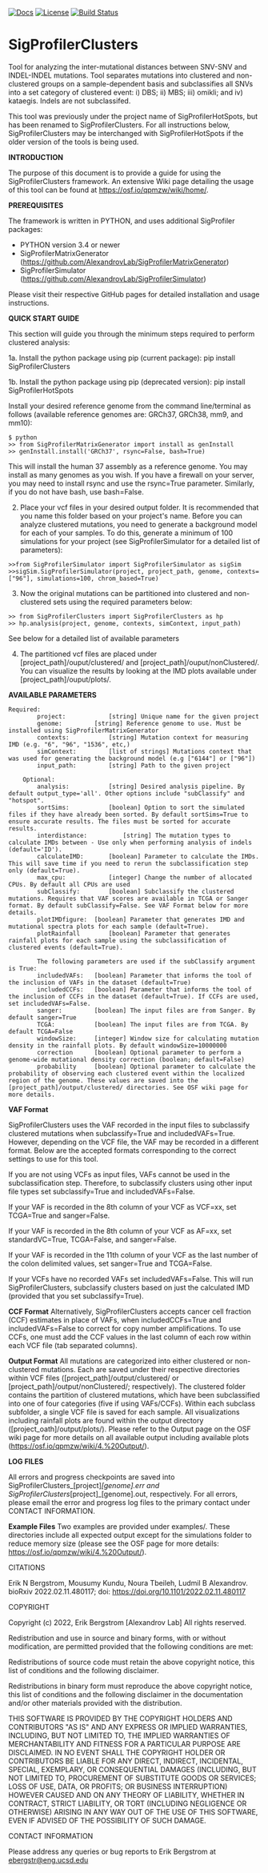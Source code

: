 [![Docs](https://img.shields.io/badge/docs-latest-blue.svg)](https://osf.io/qpmzw/wiki/home/) [![License](https://img.shields.io/badge/License-BSD\%202--Clause-orange.svg)](https://opensource.org/licenses/BSD-2-Clause) [![Build Status](https://app.travis-ci.com/AlexandrovLab/SigProfilerClusters.svg?token=Fyqun3zxxDr3YzDRaKKm&branch=master)](https://app.travis-ci.com/AlexandrovLab/SigProfilerClusters)


# SigProfilerClusters
Tool for analyzing the inter-mutational distances between SNV-SNV and INDEL-INDEL mutations. Tool separates mutations into clustered and non-clustered groups on a sample-dependent basis and subclassifies all SNVs into a set category of clustered event: i) DBS; ii) MBS; iii) omikli; and iv) kataegis. Indels are not subclassifed. 

This tool was previously under the project name of SigProfilerHotSpots, but has been renamed to SigProfilerClusters. For all instructions below, SigProfilerClusters may be interchanged with SigProfilerHotSpots if the older version of the tools is being used.

**INTRODUCTION**

The purpose of this document is to provide a guide for using the SigProfilerClusters framework. An extensive Wiki page detailing the usage of this tool can be found at https://osf.io/qpmzw/wiki/home/.


**PREREQUISITES**

The framework is written in PYTHON, and uses additional SigProfiler packages:

  * PYTHON          version 3.4 or newer
  * SigProfilerMatrixGenerator (https://github.com/AlexandrovLab/SigProfilerMatrixGenerator)
  * SigProfilerSimulator (https://github.com/AlexandrovLab/SigProfilerSimulator)

Please visit their respective GitHub pages for detailed installation and usage instructions.

**QUICK START GUIDE**

This section will guide you through the minimum steps required to perform clustered analysis:

1a. Install the python package using pip (current package):
                          pip install SigProfilerClusters

1b. Install the python package using pip (deprecated version):
                          pip install SigProfilerHotSpots
                          
                          
Install your desired reference genome from the command line/terminal as follows (available reference genomes are: GRCh37, GRCh38, mm9, and mm10):
```
$ python
>> from SigProfilerMatrixGenerator import install as genInstall
>> genInstall.install('GRCh37', rsync=False, bash=True)
```
This will install the human 37 assembly as a reference genome. You may install as many genomes as you wish. If you have a firewall on your server, you may need to install rsync and use the rsync=True parameter. Similarly, if you do not have bash, 
use bash=False.

2. Place your vcf files in your desired output folder. It is recommended that you name this folder based on your project's name. Before you can analyze clustered mutations, you need to generate a background model for each of your samples. To do this, generate a minimum of 100 simulations for your project (see SigProfilerSimulator for a detailed list of parameters):
```
>>from SigProfilerSimulator import SigProfilerSimulator as sigSim
>>sigSim.SigProfilerSimulator(project, project_path, genome, contexts=["96"], simulations=100, chrom_based=True)
```
3. Now the original mutations can be partitioned into clustered and non-clustered sets using the required parameters below:
```
>> from SigProfilerClusters import SigProfilerClusters as hp
>> hp.analysis(project, genome, contexts, simContext, input_path)
```
See below for a detailed list of available parameters

4. The partitioned vcf files are placed under [project_path]/ouput/clustered/ and  [project_path]/ouput/nonClustered/. You can visualize the results by looking at the IMD plots available under [project_path]/ouput/plots/.

**AVAILABLE PARAMETERS**

	Required:
            project:			[string] Unique name for the given project
            genome:			[string] Reference genome to use. Must be installed using SigProfilerMatrixGenerator
            contexts:			[string] Mutation context for measuring IMD (e.g. "6", "96", "1536", etc,)
            simContext: 		[list of strings] Mutations context that was used for generating the background model (e.g ["6144"] or ["96"])
            input_path:			[string] Path to the given project
    
    	Optional:
            analysis:	 		[string] Desired analysis pipeline. By default output_type='all'. Other options include "subClassify" and "hotspot". 
            sortSims:			[boolean] Option to sort the simulated files if they have already been sorted. By default sortSims=True to ensure accurate results. The files must be sorted for accurate results. 
            interdistance:			[string] The mutation types to calculate IMDs between - Use only when performing analysis of indels (default='ID').
            calculateIMD:		[boolean] Parameter to calculate the IMDs. This will save time if you need to rerun the subclassification step only (default=True).
            max_cpu:			[integer] Change the number of allocated CPUs. By default all CPUs are used
            subClassify:		[boolean] Subclassify the clustered mutations. Requires that VAF scores are available in TCGA or Sanger format. By default subClassify=False. See VAF Format below for more details. 
            plotIMDfigure:	[boolean] Parameter that generates IMD and mutational spectra plots for each sample (default=True).
            plotRainfall		[boolean] Parameter that generates rainfall plots for each sample using the subclassification of clustered events (default=True).
            
            The following parameters are used if the subClassify argument is True:
            includedVAFs:	[boolean] Parameter that informs the tool of the inclusion of VAFs in the dataset (default=True)
            includedCCFs:   [boolean] Parameter that informs the tool of the inclusion of CCFs in the dataset (default=True). If CCFs are used, set includedVAFs=False.
            sanger:			[boolean] The input files are from Sanger. By default sanger=True
            TCGA:			[boolean] The input files are from TCGA. By default TCGA=False
            windowSize:		[integer] Window size for calculating mutation density in the rainfall plots. By default windowSize=10000000
            correction		[boolean] Optional parameter to perform a genome-wide mutational density correction (boolean; default=False)
            probability     [boolean] Optional parameter to calculate the probability of observing each clustered event within the localized region of the genome. These values are saved into the [project_path]/output/clustered/ directories. See OSF wiki page for more details.


**VAF Format**

SigProfilerClusters uses the VAF recorded in the input files to subclassify clustered mutations when subclassify=True and includedVAFs=True. However, depending on the VCF file, the VAF may be recorded in a different format. Below are the accepted formats corresponding to the correct settings to use for this tool.

If you are not using VCFs as input files, VAFs cannot be used in the subclassification step. Therefore, to subclassify clusters using other input file types set subclassify=True and includedVAFs=False.

If your VAF is recorded in the 8th column of your VCF as VCF=xx, set TCGA=True and sanger=False.

If your VAF is recorded in the 8th column of your VCF as AF=xx, set standardVC=True, TCGA=False, and sanger=False.

If your VAF is recorded in the 11th column of your VCF as the last number of the colon delimited values, set sanger=True and TCGA=False.

If your VCFs have no recorded VAFs set includedVAFs=False. This will run SigProfilerClusters, subclassify clusters based on just the calculated IMD (provided that you set subclassify=True).


**CCF Format**
Alternatively, SigProfilerClusters accepts cancer cell fraction (CCF) estimates in place of VAFs, when includedCCFs=True and includedVAFs=False to correct for copy number amplifications. To use CCFs, one must add the CCF values in the last column of each row within each VCF file (tab separated columns).


**Output Format**
All mutations are categorized into either clustered or non-clustered mutations. Each are saved under their respective directories within VCF files ([project_path]/output/clustered/ or [project_path]/output/nonClustered/; respectively). The clustered folder contains the partition of clustered mutations, which have been subclassified into one of four categories (five if using VAFs/CCFs). Within each subclass subfolder, a single VCF file is saved for each sample. All visualizations including rainfall plots are found within the output directory ([project_oath]/output/plots/). 
Please refer to the Output page on the OSF wiki page for more details on all available output including available plots (https://osf.io/qpmzw/wiki/4.%20Output/).

**LOG FILES**

All errors and progress checkpoints are saved into SigProfilerClusters_[project]_[genome].err and SigProfilerClusters_[project]_[genome].out, respectively. For all errors, please email the error and progress log files to the primary contact under CONTACT INFORMATION.



**Example Files**
Two examples are provided under examples/. These directories include all expected output except for the simulations folder to reduce memory size (please see the OSF page for more details: https://osf.io/qpmzw/wiki/4.%20Output/).


CITATIONS

Erik N Bergstrom, Mousumy Kundu, Noura Tbeileh, Ludmil B Alexandrov. bioRxiv 2022.02.11.480117; doi: https://doi.org/10.1101/2022.02.11.480117

COPYRIGHT

Copyright (c) 2022, Erik Bergstrom [Alexandrov Lab] All rights reserved.

Redistribution and use in source and binary forms, with or without modification, are permitted provided that the following conditions are met:

Redistributions of source code must retain the above copyright notice, this list of conditions and the following disclaimer.

Redistributions in binary form must reproduce the above copyright notice, this list of conditions and the following disclaimer in the documentation and/or other materials provided with the distribution.

THIS SOFTWARE IS PROVIDED BY THE COPYRIGHT HOLDERS AND CONTRIBUTORS "AS IS" AND ANY EXPRESS OR IMPLIED WARRANTIES, INCLUDING, BUT NOT LIMITED TO, THE IMPLIED WARRANTIES OF MERCHANTABILITY AND FITNESS FOR A PARTICULAR PURPOSE ARE DISCLAIMED. IN NO EVENT SHALL THE COPYRIGHT HOLDER OR CONTRIBUTORS BE LIABLE FOR ANY DIRECT, INDIRECT, INCIDENTAL, SPECIAL, EXEMPLARY, OR CONSEQUENTIAL DAMAGES (INCLUDING, BUT NOT LIMITED TO, PROCUREMENT OF SUBSTITUTE GOODS OR SERVICES; LOSS OF USE, DATA, OR PROFITS; OR BUSINESS INTERRUPTION) HOWEVER CAUSED AND ON ANY THEORY OF LIABILITY, WHETHER IN CONTRACT, STRICT LIABILITY, OR TORT (INCLUDING NEGLIGENCE OR OTHERWISE) ARISING IN ANY WAY OUT OF THE USE OF THIS SOFTWARE, EVEN IF ADVISED OF THE POSSIBILITY OF SUCH DAMAGE.

CONTACT INFORMATION

Please address any queries or bug reports to Erik Bergstrom at ebergstr@eng.ucsd.edu
